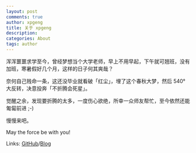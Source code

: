 ```yaml
---
layout: post
comments: true
author: xpgeng
title: 关于 xpgeng
description: 
categories: About
tags: author
---
```


浑浑噩噩求学至今，曾经梦想当个大学老师，早上不用早起，下午就可翘班，没有加班，寒暑假好几个月，这样的日子何其爽哉？

奈何自己贱命一条，这还没毕业就看破「红尘」，埋了这个春秋大梦，然后 540° 大反转，决意投奔「不折腾会死星」。

觉醒之余，发现要折腾的太多，一度伤心欲绝，所幸一众师友帮忙，至今依然还能匍匐前进 ;-)

慢慢来吧。

May the force be with you!

Links: [GitHub](https://github.com/xpgeng)/[Blog](http://xpgeng.me/) 



